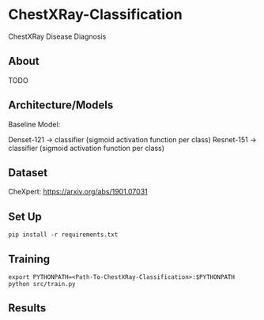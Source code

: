 # ChestXRay-Classification
ChestXRay Disease Diagnosis

## About
TODO

## Architecture/Models
Baseline Model:

Denset-121 -> classifier (sigmoid activation function per class)
Resnet-151 -> classifier (sigmoid activation function per class)

## Dataset
CheXpert: https://arxiv.org/abs/1901.07031

## Set Up
```
pip install -r requirements.txt
```

## Training
```
export PYTHONPATH=<Path-To-ChestXRay-Classification>:$PYTHONPATH
python src/train.py
```
## Results
